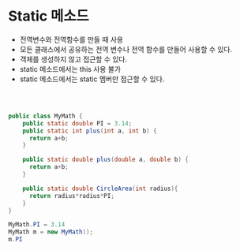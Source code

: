 Static 메소드
===============

- 전역변수와 전역함수를 만들 때 사용
- 모든 클래스에서 공유하는 전역 변수나 전역 함수를 만들어 사용할 수 있다.
- 객체를 생성하지 않고 접근할 수 있다.
- static 메소드에서는 this 사용 불가
- static 메소드에서는 static 멤버만 접근할 수 있다.

</br>

```Java

public class MyMath {
    public static double PI = 3.14;
    public static int plus(int a, int b) {
      return a+b;
    } 

    public static double plus(double a, double b) {
      return a+b;
    }

    public static double CircleArea(int radius){
      return radius*radius*PI;
    } 
}

MyMath.PI = 3.14
MyMath m = new MyMath();
m.PI
```
